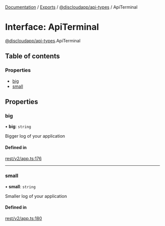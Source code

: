 [Documentation](../README.md) / [Exports](../modules.md) / [@discloudapp/api-types](../modules/discloudapp_api_types.md) / ApiTerminal

# Interface: ApiTerminal

[@discloudapp/api-types](../modules/discloudapp_api_types.md).ApiTerminal

## Table of contents

### Properties

- [big](discloudapp_api_types.ApiTerminal.md#big)
- [small](discloudapp_api_types.ApiTerminal.md#small)

## Properties

### big

• **big**: `string`

Bigger log of your application

#### Defined in

[rest/v2/app.ts:176](https://github.com/discloud/discloud.app/blob/a142e7d/packages/api-types/rest/v2/app.ts#L176)

___

### small

• **small**: `string`

Smaller log of your application

#### Defined in

[rest/v2/app.ts:180](https://github.com/discloud/discloud.app/blob/a142e7d/packages/api-types/rest/v2/app.ts#L180)
